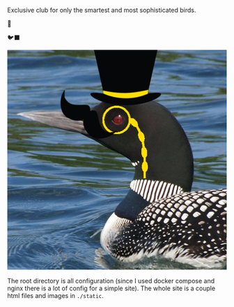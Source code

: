 Exclusive club for only the smartest and most sophisticated birds.

🎩

🐦‍⬛

![the clever loon](https://github.com/TrevorBoone/cleverloon/blob/main/static/cleverloon.png?raw=true)

The root directory is all configuration (since I used docker compose and nginx there is a lot of config for a simple site). The whole site is a couple html files and images in `./static`.

